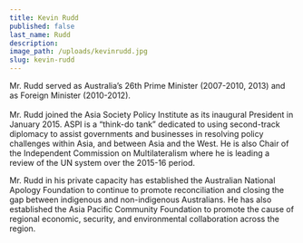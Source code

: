 ```yaml
---
title: Kevin Rudd
published: false
last_name: Rudd
description:
image_path: /uploads/kevinrudd.jpg
slug: kevin-rudd
---
```



Mr. Rudd served as Australia’s 26th Prime Minister (2007-2010, 2013) and as Foreign Minister (2010-2012).
<br>
<br>Mr. Rudd joined the Asia Society Policy Institute as its inaugural President in January 2015. ASPI is a “think-do tank” dedicated to using second-track diplomacy to assist governments and businesses in resolving policy challenges within Asia, and between Asia and the West. He is also Chair of the Independent Commission on Multilateralism where he is leading a review of the UN system over the 2015-16 period.

Mr. Rudd in his private capacity has established the Australian National Apology Foundation to continue to promote reconciliation and closing the gap between indigenous and non-indigenous Australians. He has also established the Asia Pacific Community Foundation to promote the cause of regional economic, security, and environmental collaboration across the region.